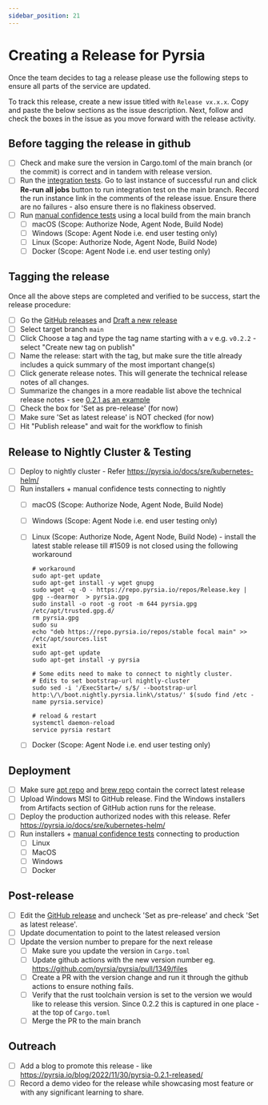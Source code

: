 ```yaml
---
sidebar_position: 21
---
```


# Creating a Release for Pyrsia

Once the team decides to tag a release please use the following steps to ensure all parts of the service are updated.

To track this release, create a new issue titled with `Release vx.x.x`. Copy and paste the below sections as the issue
description. Next, follow and check the boxes in the issue as you move forward with the release activity.

## Before tagging the release in github

- [ ] Check and make sure the version in Cargo.toml of the main branch (or the commit) is correct and in tandem with
release version.
- [ ] Run the [integration tests](https://github.com/pyrsia/pyrsia-integration-tests/actions). Go to last instance of
successful run and click **Re-run all jobs** button to run integration test on the main branch. Record the run instance
link in the comments of the release issue. Ensure there are no failures - also ensure there is no flakiness
observed.
- [ ] Run [manual confidence tests](/docs/developers/prerelease_manual_tests.md) using a local build from the main branch
  - [ ] macOS (Scope: Authorize Node, Agent Node, Build Node)
  - [ ] Windows (Scope: Agent Node i.e. end user testing only)
  - [ ] Linux (Scope: Authorize Node, Agent Node, Build Node)
  - [ ] Docker (Scope: Agent Node i.e. end user testing only)

## Tagging the release

Once all the above steps are completed and verified to be success, start the release procedure:

- [ ] Go the [GitHub releases](https://github.com/pyrsia/pyrsia/releases) and [Draft a new release](https://github.com/pyrsia/pyrsia/releases/new)
- [ ] Select target branch `main`
- [ ] Click Choose a tag and type the tag name starting with a `v` e.g. `v0.2.2` - select "Create new tag on publish"
- [ ] Name the release: start with the tag, but make sure the title already includes a quick summary of the most important change(s)
- [ ] Click generate release notes. This will generate the technical release notes of all changes.
- [ ] Summarize the changes in a more readable list above the technical release notes - see [0.2.1 as an example](https://github.com/pyrsia/pyrsia/releases/tag/v0.2.1)
- [ ] Check the box for 'Set as pre-release' (for now)
- [ ] Make sure 'Set as latest release' is NOT checked (for now)
- [ ] Hit "Publish release" and wait for the workflow to finish

## Release to Nightly Cluster & Testing

- [ ] Deploy to nightly cluster - Refer https://pyrsia.io/docs/sre/kubernetes-helm/
- [ ] Run installers + manual confidence tests connecting to nightly
  - [ ] macOS (Scope: Authorize Node, Agent Node, Build Node)
  - [ ] Windows (Scope: Agent Node i.e. end user testing only)
  - [ ] Linux (Scope: Authorize Node, Agent Node, Build Node) - install the latest stable release till #1509 is not closed using the following workaround

    ```shell
    # workaround
    sudo apt-get update
    sudo apt-get install -y wget gnupg
    sudo wget -q -O - https://repo.pyrsia.io/repos/Release.key |  gpg --dearmor  > pyrsia.gpg
    sudo install -o root -g root -m 644 pyrsia.gpg /etc/apt/trusted.gpg.d/
    rm pyrsia.gpg
    sudo su
    echo "deb https://repo.pyrsia.io/repos/stable focal main" >> /etc/apt/sources.list
    exit
    sudo apt-get update
    sudo apt-get install -y pyrsia

    # Some edits need to make to connect to nightly cluster.
    # Edits to set bootstrap-url nightly-cluster
    sudo sed -i '/ExecStart=/ s/$/ --bootstrap-url http:\/\/boot.nightly.pyrsia.link\/status/' $(sudo find /etc -name pyrsia.service)

    # reload & restart
    systemctl daemon-reload
    service pyrsia restart
    ```
  - [ ] Docker (Scope: Agent Node i.e. end user testing only)

## Deployment

- [ ] Make sure [apt repo](https://repo.pyrsia.io/repos/nightly/pool/main/p/pyrsia/) and
[brew repo](https://brewrepo.pyrsia.io/stable/x86_64/) contain the correct latest release
- [ ] Upload Windows MSI to GitHub release. Find the Windows installers from Artifacts section of GitHub action runs for
the release.
- [ ] Deploy the production authorized nodes with this release. Refer https://pyrsia.io/docs/sre/kubernetes-helm/
- [ ] Run installers + [manual confidence tests](/docs/developers/postrelease_manual_tests.md) connecting to production
  - [ ] Linux
  - [ ] MacOS
  - [ ] Windows
  - [ ] Docker

## Post-release

- [ ] Edit the [GitHub release](https://github.com/pyrsia/pyrsia/releases) and uncheck 'Set as pre-release' and check 'Set as latest release'.
- [ ] Update documentation to point to the latest released version
- [ ] Update the version number to prepare for the next release
  - [ ] Make sure you update the version in `Cargo.toml`
  - [ ] Update github actions with the new version number eg. <https://github.com/pyrsia/pyrsia/pull/1349/files>
  - [ ] Create a PR with the version change and run it through the github actions to ensure nothing fails.
  - [ ] Verify that the rust toolchain version is set to the version we would like to release this version. Since 0.2.2 this is captured in one place - at the top of `Cargo.toml`
  - [ ] Merge the PR to the main branch

## Outreach

- [ ] Add a blog to promote this release - like <https://pyrsia.io/blog/2022/11/30/pyrsia-0.2.1-released/>
- [ ] Record a demo video for the release while showcasing most feature or with any significant learning to share.
